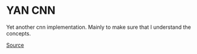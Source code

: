 # YAN CNN
Yet another cnn implementation. Mainly to make sure that I understand the concepts.

[Source](https://victorzhou.com/blog/intro-to-cnns-part-1/)

